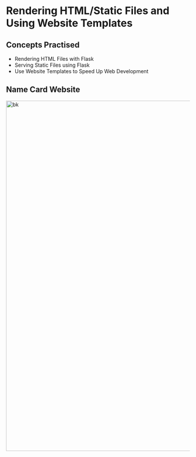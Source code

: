 # Rendering HTML/Static Files and Using Website Templates
## Concepts Practised
- Rendering HTML Files with Flask
- Serving Static Files using Flask
- Use Website Templates to Speed Up Web Development
## Name Card Website
<img width="958" alt="bk" src="https://github.com/bicky007/100-python-projects/assets/128511616/f29b8e34-85d5-4c7b-9c1c-975a35a70e8a">
